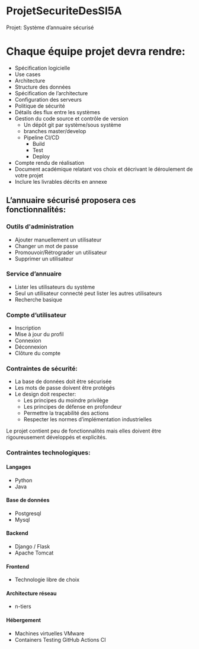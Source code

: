 # ProjetSecuriteDesSI5A
Projet: Système d’annuaire sécurisé

# Chaque équipe projet devra rendre:

- Spécification logicielle
- Use cases
- Architecture
- Structure des données
- Spécification de l’architecture
- Configuration des serveurs
- Politique de sécurité
- Détails des flux entre les systèmes
- Gestion du code source et contrôle de version
  - Un dépôt git par système/sous système
  - branches master/develop
  - Pipeline CI/CD
    - Build
    - Test
    - Deploy
- Compte rendu de réalisation
- Document académique relatant vos choix et décrivant le déroulement de votre projet
- Inclure les livrables décrits en annexe

## L’annuaire sécurisé proposera ces fonctionnalités:

### Outils d'administration
- Ajouter manuellement un utilisateur
- Changer un mot de passe
- Promouvoir/Rétrograder un utilisateur
- Supprimer un utilisateur

### Service d’annuaire
- Lister les utilisateurs du système
- Seul un utilisateur connecté peut lister les autres utilisateurs
- Recherche basique

### Compte d’utilisateur
- Inscription
- Mise à jour du profil
- Connexion
- Déconnexion
- Clôture du compte

### Contraintes de sécurité:
- La base de données doit être sécurisée
- Les mots de passe doivent être protégés
- Le design doit respecter:
  - Les principes du moindre privilège
  - Les principes de défense en profondeur
  - Permettre la traçabilité des actions
  - Respecter les normes d’implémentation industrielles

Le projet contient peu de fonctionnalités mais elles doivent être rigoureusement développés et explicités.

### Contraintes technologiques:

#### Langages
- Python
- Java

#### Base de données
- Postgresql
- Mysql

#### Backend
- Django / Flask
- Apache Tomcat

#### Frontend
- Technologie libre de choix

#### Architecture réseau
- n-tiers

#### Hébergement
- Machines virtuelles VMware
- Containers
T e s t i n g   G i t H u b   A c t i o n s   C I  
 